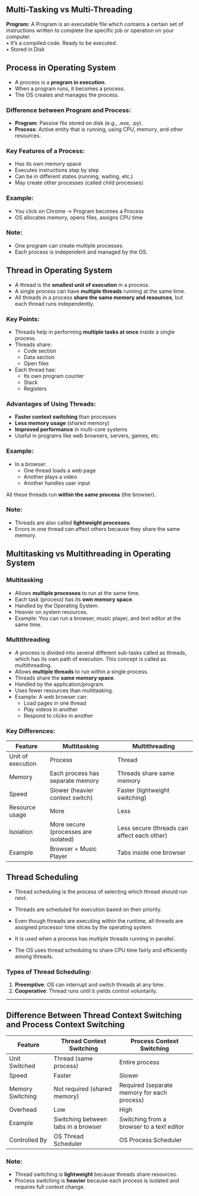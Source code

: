 ## Multi-Tasking vs Multi-Threading

**Program:** A Program is an executable file which contains a certain set of instructions written
to complete the specific job or operation on your computer.<br>
• It’s a compiled code. Ready to be executed. <br>
• Stored in Disk

## Process in Operating System

- A process is a **program in execution**.
- When a program runs, it becomes a process.
- The OS creates and manages the process.

### Difference between Program and Process:

- **Program**: Passive file stored on disk (e.g., .exe, .py).
- **Process**: Active entity that is running, using CPU, memory, and other resources.

### Key Features of a Process:

- Has its own memory space
- Executes instructions step by step
- Can be in different states (running, waiting, etc.)
- May create other processes (called child processes)

### Example:

- You click on Chrome → Program becomes a Process
- OS allocates memory, opens files, assigns CPU time

### Note:

- One program can create multiple processes.
- Each process is independent and managed by the OS.

## Thread in Operating System

- A thread is the **smallest unit of execution** in a process.
- A single process can have **multiple threads** running at the same time.
- All threads in a process **share the same memory and resources**, but each thread runs independently.

### Key Points:

- Threads help in performing **multiple tasks at once** inside a single process.
- Threads share:
  - Code section
  - Data section
  - Open files
- Each thread has:
  - Its own program counter
  - Stack
  - Registers

### Advantages of Using Threads:

- **Faster context switching** than processes
- **Less memory usage** (shared memory)
- **Improved performance** in multi-core systems
- Useful in programs like web browsers, servers, games, etc.

### Example:

- In a browser:
  - One thread loads a web page
  - Another plays a video
  - Another handles user input

All these threads run **within the same process** (the browser).

### Note:

- Threads are also called **lightweight processes**.
- Errors in one thread can affect others because they share the same memory.

## Multitasking vs Multithreading in Operating System

### Multitasking

- Allows **multiple processes** to run at the same time.
- Each task (process) has its **own memory space**.
- Handled by the Operating System.
- Heavier on system resources.
- Example: You can run a browser, music player, and text editor at the same time.

### Multithreading
- A process is divided into several different sub-tasks called as threads, which has its own path of execution. This concept is called as multithreading.
- Allows **multiple threads** to run within a single process.
- Threads share the **same memory space**.
- Handled by the application/program.
- Uses fewer resources than multitasking.
- Example: A web browser can:
  - Load pages in one thread
  - Play videos in another
  - Respond to clicks in another

### Key Differences:

| Feature            | Multitasking                         | Multithreading                            |
|--------------------|--------------------------------------|--------------------------------------------|
| Unit of execution  | Process                              | Thread                                     |
| Memory             | Each process has separate memory     | Threads share same memory                  |
| Speed              | Slower (heavier context switch)      | Faster (lightweight switching)             |
| Resource usage     | More                                 | Less                                       |
| Isolation          | More secure (processes are isolated) | Less secure (threads can affect each other)|
| Example            | Browser + Music Player               | Tabs inside one browser                    |

## Thread Scheduling

- Thread scheduling is the process of selecting which thread should run next.
- Threads are scheduled for execution based on their priority. 
- Even though threads are executing within the runtime, all threads are assigned processor time slices by the operating system.

- It is used when a process has multiple threads running in parallel.
- The OS uses thread scheduling to share CPU time fairly and efficiently among threads.

### Types of Thread Scheduling:
1. **Preemptive**: OS can interrupt and switch threads at any time.
2. **Cooperative**: Thread runs until it yields control voluntarily.

---

## Difference Between Thread Context Switching and Process Context Switching

| Feature                 | Thread Context Switching                     | Process Context Switching                        |
|-------------------------|-----------------------------------------------|--------------------------------------------------|
| Unit Switched           | Thread (same process)                        | Entire process                                   |
| Speed                   | Faster                                        | Slower                                           |
| Memory Switching        | Not required (shared memory)                 | Required (separate memory for each process)      |
| Overhead                | Low                                           | High                                             |
| Example                 | Switching between tabs in a browser          | Switching from a browser to a text editor        |
| Controlled By           | OS Thread Scheduler                          | OS Process Scheduler                             |

### Note:
- Thread switching is **lightweight** because threads share resources.
- Process switching is **heavier** because each process is isolated and requires full context change.
